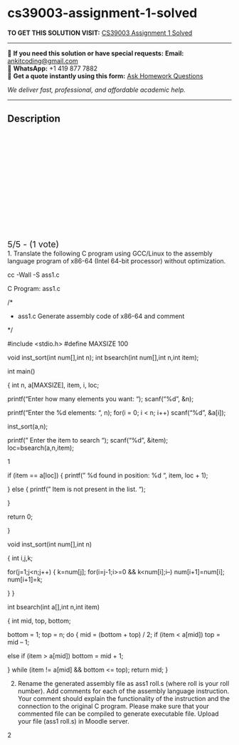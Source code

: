 # cs39003-assignment-1-solved
**TO GET THIS SOLUTION VISIT:** [CS39003 Assignment 1 Solved](https://www.ankitcodinghub.com/product/compiler-laboratory-cs39003-solved/)


---

📩 **If you need this solution or have special requests:** **Email:** ankitcoding@gmail.com  
📱 **WhatsApp:** +1 419 877 7882  
📄 **Get a quote instantly using this form:** [Ask Homework Questions](https://www.ankitcodinghub.com/services/ask-homework-questions/)

*We deliver fast, professional, and affordable academic help.*

---

<h2>Description</h2>



<div class="kk-star-ratings kksr-auto kksr-align-center kksr-valign-top" data-payload="{&quot;align&quot;:&quot;center&quot;,&quot;id&quot;:&quot;113926&quot;,&quot;slug&quot;:&quot;default&quot;,&quot;valign&quot;:&quot;top&quot;,&quot;ignore&quot;:&quot;&quot;,&quot;reference&quot;:&quot;auto&quot;,&quot;class&quot;:&quot;&quot;,&quot;count&quot;:&quot;1&quot;,&quot;legendonly&quot;:&quot;&quot;,&quot;readonly&quot;:&quot;&quot;,&quot;score&quot;:&quot;5&quot;,&quot;starsonly&quot;:&quot;&quot;,&quot;best&quot;:&quot;5&quot;,&quot;gap&quot;:&quot;4&quot;,&quot;greet&quot;:&quot;Rate this product&quot;,&quot;legend&quot;:&quot;5\/5 - (1 vote)&quot;,&quot;size&quot;:&quot;24&quot;,&quot;title&quot;:&quot;CS39003 Assignment 1 Solved&quot;,&quot;width&quot;:&quot;138&quot;,&quot;_legend&quot;:&quot;{score}\/{best} - ({count} {votes})&quot;,&quot;font_factor&quot;:&quot;1.25&quot;}">

<div class="kksr-stars">

<div class="kksr-stars-inactive">
            <div class="kksr-star" data-star="1" style="padding-right: 4px">


<div class="kksr-icon" style="width: 24px; height: 24px;"></div>
        </div>
            <div class="kksr-star" data-star="2" style="padding-right: 4px">


<div class="kksr-icon" style="width: 24px; height: 24px;"></div>
        </div>
            <div class="kksr-star" data-star="3" style="padding-right: 4px">


<div class="kksr-icon" style="width: 24px; height: 24px;"></div>
        </div>
            <div class="kksr-star" data-star="4" style="padding-right: 4px">


<div class="kksr-icon" style="width: 24px; height: 24px;"></div>
        </div>
            <div class="kksr-star" data-star="5" style="padding-right: 4px">


<div class="kksr-icon" style="width: 24px; height: 24px;"></div>
        </div>
    </div>

<div class="kksr-stars-active" style="width: 138px;">
            <div class="kksr-star" style="padding-right: 4px">


<div class="kksr-icon" style="width: 24px; height: 24px;"></div>
        </div>
            <div class="kksr-star" style="padding-right: 4px">


<div class="kksr-icon" style="width: 24px; height: 24px;"></div>
        </div>
            <div class="kksr-star" style="padding-right: 4px">


<div class="kksr-icon" style="width: 24px; height: 24px;"></div>
        </div>
            <div class="kksr-star" style="padding-right: 4px">


<div class="kksr-icon" style="width: 24px; height: 24px;"></div>
        </div>
            <div class="kksr-star" style="padding-right: 4px">


<div class="kksr-icon" style="width: 24px; height: 24px;"></div>
        </div>
    </div>
</div>


<div class="kksr-legend" style="font-size: 19.2px;">
            5/5 - (1 vote)    </div>
    </div>
1. Translate the following C program using GCC/Linux to the assembly language program of x86-64 (Intel 64-bit processor) without optimization.

cc -Wall -S ass1.c

C Program: ass1.c

/*

* ass1.c Generate assembly code of x86-64 and comment

*/

#include &lt;stdio.h&gt; #define MAXSIZE 100

void inst_sort(int num[],int n); int bsearch(int num[],int n,int item);

int main()

{ int n, a[MAXSIZE], item, i, loc;

printf(“Enter how many elements you want: “); scanf(“%d”, &amp;n);

printf(“Enter the %d elements: “, n); for(i = 0; i &lt; n; i++) scanf(“%d”, &amp;a[i]);

inst_sort(a,n);

printf(” Enter the item to search “); scanf(“%d”, &amp;item); loc=bsearch(a,n,item);

1

if (item == a[loc]) { printf(” %d found in position: %d “, item, loc + 1);

} else { printf(” Item is not present in the list. “);

}

return 0;

}

void inst_sort(int num[],int n)

{ int i,j,k;

for(j=1;j&lt;n;j++) { k=num[j]; for(i=j-1;i&gt;=0 &amp;&amp; k&lt;num[i];i–) num[i+1]=num[i]; num[i+1]=k;

} }

int bsearch(int a[],int n,int item)

{ int mid, top, bottom;

bottom = 1; top = n; do { mid = (bottom + top) / 2; if (item &lt; a[mid]) top = mid – 1;

else if (item &gt; a[mid]) bottom = mid + 1;

} while (item != a[mid] &amp;&amp; bottom &lt;= top); return mid; }

2. Rename the generated assembly file as ass1 roll.s (where roll is your roll number). Add comments for each of the assembly language instruction. Your comment should explain the functionality of the instruction and the connection to the original C program. Please make sure that your commented file can be compiled to generate executable file. Upload your file (ass1 roll.s) in Moodle server.

2
